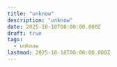 ```yaml
---
title: "unknow"
description: "unknow"
date: 2025-10-18T00:00:00.000Z
draft: true
tags:
  - unknow
lastmod: 2025-10-18T00:00:00.000Z
---
```

